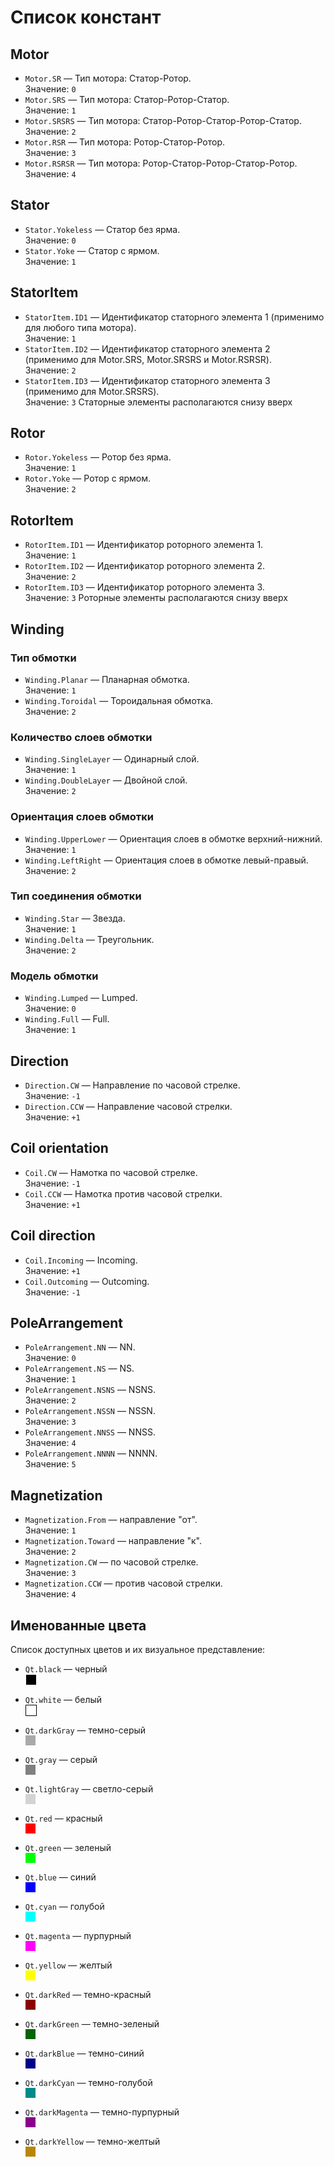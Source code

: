 # Список констант

## Motor
- `Motor.SR` — Тип мотора: Статор-Ротор.  
  Значение: `0`
- `Motor.SRS` — Тип мотора: Статор-Ротор-Статор.  
  Значение: `1`
- `Motor.SRSRS` — Тип мотора: Статор-Ротор-Статор-Ротор-Статор.  
  Значение: `2`
- `Motor.RSR` — Тип мотора: Ротор-Статор-Ротор.  
  Значение: `3`
- `Motor.RSRSR` — Тип мотора: Ротор-Статор-Ротор-Статор-Ротор.  
  Значение: `4`

## Stator
- `Stator.Yokeless` — Статор без ярма.  
  Значение: `0`
- `Stator.Yoke` — Статор с ярмом.  
  Значение: `1`

## StatorItem
- `StatorItem.ID1` — Идентификатор статорного элемента 1 (применимо для любого типа мотора).  
  Значение: `1`
- `StatorItem.ID2` — Идентификатор статорного элемента 2 (применимо для Motor.SRS, Motor.SRSRS и Motor.RSRSR).  
  Значение: `2`
- `StatorItem.ID3` — Идентификатор статорного элемента 3 (применимо для Motor.SRSRS).    
  Значение: `3`
Статорные элементы располагаются снизу вверх

## Rotor
- `Rotor.Yokeless` — Ротор без ярма.  
  Значение: `1`
- `Rotor.Yoke` — Ротор с ярмом.  
  Значение: `2`
  
## RotorItem
- `RotorItem.ID1` — Идентификатор роторного элемента 1.  
  Значение: `1`
- `RotorItem.ID2` — Идентификатор роторного элемента 2.  
  Значение: `2`
- `RotorItem.ID3` — Идентификатор роторного элемента 3.  
  Значение: `3`
  Роторные элементы располагаются снизу вверх

## Winding
### Тип обмотки
- `Winding.Planar` — Планарная обмотка.  
  Значение: `1`
- `Winding.Toroidal` — Тороидальная обмотка.  
  Значение: `2`
  
### Количество слоев обмотки
- `Winding.SingleLayer` — Одинарный слой.  
  Значение: `1`
- `Winding.DoubleLayer` — Двойной слой.  
  Значение: `2`

### Ориентация слоев обмотки
- `Winding.UpperLower` — Ориентация слоев в обмотке верхний-нижний.  
  Значение: `1`
- `Winding.LeftRight` — Ориентация слоев в обмотке левый-правый.  
  Значение: `2`

### Тип соединения обмотки
- `Winding.Star` — Звезда.  
  Значение: `1`
- `Winding.Delta` — Треугольник.  
  Значение: `2`
  
### Модель обмотки
- `Winding.Lumped` — Lumped.  
  Значение: `0`
- `Winding.Full` — Full.  
  Значение: `1`

## Direction
- `Direction.CW` — Направление по часовой стрелке.  
  Значение: `-1`
- `Direction.CCW` — Направление часовой стрелки.  
  Значение: `+1`

## Coil orientation
- `Coil.CW` — Hамотка по часовой стрелке.  
  Значение: `-1`
- `Coil.CCW` — Hамотка против часовой стрелки.  
  Значение: `+1`

## Coil direction
- `Coil.Incoming` — Incoming.  
  Значение: `+1`
- `Coil.Outcoming` — Outcoming.  
  Значение: `-1`

## PoleArrangement
- `PoleArrangement.NN` — NN.  
  Значение: `0`
- `PoleArrangement.NS` — NS.  
  Значение: `1`
- `PoleArrangement.NSNS` — NSNS.  
  Значение: `2`
- `PoleArrangement.NSSN` — NSSN.  
  Значение: `3`
- `PoleArrangement.NNSS` — NNSS.  
  Значение: `4`
- `PoleArrangement.NNNN` — NNNN.  
  Значение: `5`

## Magnetization
- `Magnetization.From` — направление "от".  
  Значение: `1`
- `Magnetization.Toward` — направление "к".  
  Значение: `2`
- `Magnetization.CW` — по часовой стрелке.  
  Значение: `3`
- `Magnetization.CCW` — против часовой стрелки.  
  Значение: `4`
  
  
## Именованные цвета

Список доступных цветов и их визуальное представление:

- `Qt.black` — черный  
  <span style="display:inline-block;width:16px;height:16px;background-color:#000000;border:1px solid #FFFFFF;"></span>  

- `Qt.white` — белый  
  <span style="display:inline-block;width:16px;height:16px;background-color:#FFFFFF;border:1px solid #000000;"></span>  

- `Qt.darkGray` — темно-серый  
  <span style="display:inline-block;width:16px;height:16px;background-color:#A9A9A9;"></span>  

- `Qt.gray` — серый  
  <span style="display:inline-block;width:16px;height:16px;background-color:#808080;"></span>  

- `Qt.lightGray` — светло-серый  
  <span style="display:inline-block;width:16px;height:16px;background-color:#D3D3D3;"></span>  

- `Qt.red` — красный  
  <span style="display:inline-block;width:16px;height:16px;background-color:#FF0000;"></span>  

- `Qt.green` — зеленый  
  <span style="display:inline-block;width:16px;height:16px;background-color:#00FF00;"></span>  

- `Qt.blue` — синий  
  <span style="display:inline-block;width:16px;height:16px;background-color:#0000FF;"></span>  

- `Qt.cyan` — голубой  
  <span style="display:inline-block;width:16px;height:16px;background-color:#00FFFF;"></span>  

- `Qt.magenta` — пурпурный  
  <span style="display:inline-block;width:16px;height:16px;background-color:#FF00FF;"></span>  

- `Qt.yellow` — желтый  
  <span style="display:inline-block;width:16px;height:16px;background-color:#FFFF00;"></span>  

- `Qt.darkRed` — темно-красный  
  <span style="display:inline-block;width:16px;height:16px;background-color:#8B0000;"></span>  

- `Qt.darkGreen` — темно-зеленый  
  <span style="display:inline-block;width:16px;height:16px;background-color:#006400;"></span>  

- `Qt.darkBlue` — темно-синий  
  <span style="display:inline-block;width:16px;height:16px;background-color:#00008B;"></span>  

- `Qt.darkCyan` — темно-голубой  
  <span style="display:inline-block;width:16px;height:16px;background-color:#008B8B;"></span>  

- `Qt.darkMagenta` — темно-пурпурный  
  <span style="display:inline-block;width:16px;height:16px;background-color:#8B008B;"></span>  

- `Qt.darkYellow` — темно-желтый  
  <span style="display:inline-block;width:16px;height:16px;background-color:#B8860B;"></span>  